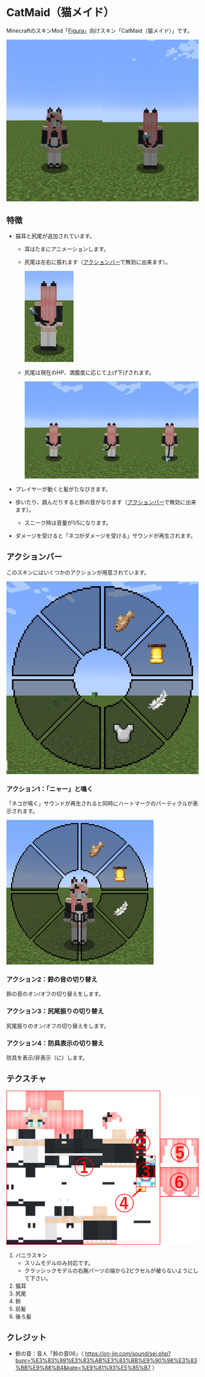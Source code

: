 # CatMaid（猫メイド）
MinecraftのスキンMod「[Figura](https://github.com/Moonlight-MC/Figura)」向けスキン「CatMaid（猫メイド）」です。

![メイン画像](README_Images/メイン.jpg)

## 特徴
- 猫耳と尻尾が追加されています。
  - 耳はたまにアニメーションします。
  - 尻尾は左右に振れます（[アクションバー](#アクションバー)で無効に出来ます）。

	![尻尾を振る](README_Images/尻尾を振る.gif)

  - 尻尾は現在のHP、満腹度に応じて上げ下げされます。

	![尻尾が下がる](README_Images/尻尾が下がる.jpg)

- プレイヤーが動くと髪がたなびきます。
- 歩いたり、跳んだりすると鈴の音がなります（[アクションバー](#アクションバー)で無効に出来ます）。
  - スニーク時は音量が1/5になります。
- ダメージを受けると「ネコがダメージを受ける」サウンドが再生されます。

## アクションバー
このスキンにはいくつかのアクションが用意されています。

![アクションバー](README_Images/アクションバー.jpg)

### アクション1：「ニャー」と鳴く
「ネコが鳴く」サウンドが再生されると同時にハートマークのパーティクルが表示されます。

![「ニャー」と鳴く](README_Images/「ニャー」と鳴く.gif)

### アクション2：鈴の音の切り替え
鈴の音のオン/オフの切り替えをします。

### アクション3：尻尾振りの切り替え
尻尾振りのオン/オフの切り替えをします。

### アクション4：防具表示の切り替え
防具を表示/非表示（に）します。

## テクスチャ

![テクスチャ](README_Images/テクスチャ.png)

1. バニラスキン
   - スリムモデルのみ対応です。
   - クラッシックモデルの右腕パーツの端から2ピクセルが被らないようにして下さい。
2. 猫耳
3. 尻尾
4. 鈴
5. 前髪
6. 後ろ髪

## クレジット
- 鈴の音：音人「鈴の音06」（ https://on-jin.com/sound/sei.php?bunr=%E3%83%99%E3%83%AB%E3%83%BB%E9%90%98%E3%83%BB%E9%88%B4&kate=%E9%81%93%E5%85%B7 ）